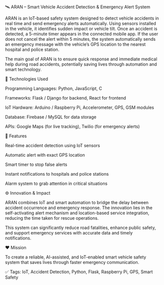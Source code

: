 🛰️ ARAN – Smart Vehicle Accident Detection & Emergency Alert System

ARAN is an IoT-based safety system designed to detect vehicle accidents in real time and send emergency alerts automatically. Using sensors installed in the vehicle, it identifies sudden impact or vehicle tilt. Once an accident is detected, a 5-minute timer appears in the connected mobile app. If the user does not cancel the alert within 5 minutes, the system automatically sends an emergency message with the vehicle’s GPS location to the nearest hospital and police station.

The main goal of ARAN is to ensure quick response and immediate medical help during road accidents, potentially saving lives through automation and smart technology.

🧠 Technologies Used

Programming Languages: Python, JavaScript, C

Frameworks: Flask / Django for backend, React for frontend

IoT Hardware: Arduino / Raspberry Pi, Accelerometer, GPS, GSM modules

Database: Firebase / MySQL for data storage

APIs: Google Maps (for live tracking), Twilio (for emergency alerts)

🚗 Features

Real-time accident detection using IoT sensors

Automatic alert with exact GPS location

Smart timer to stop false alerts

Instant notifications to hospitals and police stations

Alarm system to grab attention in critical situations

⚙️ Innovation & Impact

ARAN combines IoT and smart automation to bridge the delay between accident occurrence and emergency response. The innovation lies in the self-activating alert mechanism and location-based service integration, reducing the time taken for rescue operations.

This system can significantly reduce road fatalities, enhance public safety, and support emergency services with accurate data and timely notifications.

❤️ Mission

To create a reliable, AI-assisted, and IoT-enabled smart vehicle safety system that saves lives through faster emergency communication.

✅ Tags: IoT, Accident Detection, Python, Flask, Raspberry Pi, GPS, Smart Safety
